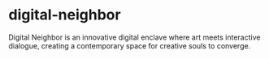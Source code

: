 # digital-neighbor
Digital Neighbor is an innovative digital enclave where art meets interactive dialogue, creating a contemporary space for creative souls to converge. 
